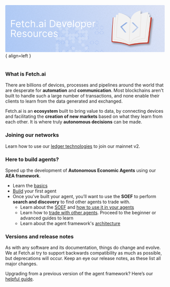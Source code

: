 ![Image title](./images/Header.png){ align=left }

#

### What is Fetch.ai

There are billions of devices, processes and pipelines around the world that are desperate for **automation** and **communication**. Most blockchains aren't built to handle such a large number of transactions, and none enable their clients to learn from the data generated and exchanged.

Fetch.ai is an **ecosystem** built to bring value to data, by connecting devices and facilitating the **creation of new markets** based on what they learn from each other. It is where truly **autonomous decisions** can be made.

### Joining our networks

Learn how to use our [ledger technologies](../ledger_v2) to join our mainnet v2.

### Here to build agents?

Speed up the development of **Autonomous Economic Agents** using our **AEA framework**.

* Learn the [basics](../aea/agent-oriented-development)
* [Build](../aea/quickstart) your first agent
* Once you’ve built your agent, you’ll want to use the **SOEF** to perform **search and discovery** to find other agents to trade with.
    * Learn about the [SOEF](../soef/simple-oef) and [how to use it in your agents](../aea/simple-oef-usage)
    * Learn how to [trade with other agents](../aea/generic-skills-step-by-step). Proceed to the beginner or advanced guides to learn
    * Learn about the agent framework's [architecture](../aea/diagram)

### Versions and release notes

As with any software and its documentation, things do change and evolve. We at Fetch.ai try to support backwards compatibility as much as possible, but deprecations will occur. Keep an eye our release notes, as these list all major changes.

Upgrading from a previous version of the agent framework? Here’s our [helpful guide](../aea/upgrading).
